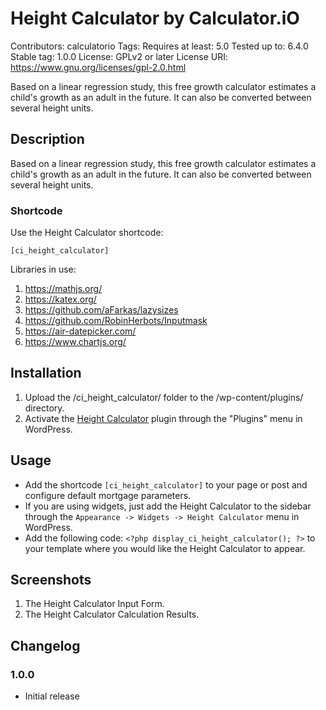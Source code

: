 # Height Calculator by Calculator.iO
Contributors: calculatorio
Tags: 
Requires at least: 5.0
Tested up to: 6.4.0
Stable tag: 1.0.0
License: GPLv2 or later
License URI: https://www.gnu.org/licenses/gpl-2.0.html

Based on a linear regression study, this free growth calculator estimates a child's growth as an adult in the future. It can also be converted between several height units.

## Description

Based on a linear regression study, this free growth calculator estimates a child's growth as an adult in the future. It can also be converted between several height units.

### Shortcode

Use the Height Calculator shortcode:

`[ci_height_calculator]`

Libraries in use:
1. https://mathjs.org/
2. https://katex.org/
3. https://github.com/aFarkas/lazysizes
4. https://github.com/RobinHerbots/Inputmask
5. https://air-datepicker.com/
6. https://www.chartjs.org/

## Installation

1. Upload the /ci_height_calculator/ folder to the /wp-content/plugins/ directory.
2. Activate the [Height Calculator](https://www.calculator.io/height-calculator/ "Height Calculator Homepage") plugin through the "Plugins" menu in WordPress.

## Usage
* Add the shortcode `[ci_height_calculator]` to your page or post and configure default mortgage parameters.
* If you are using widgets, just add the Height Calculator to the sidebar through the `Appearance -> Widgets -> Height Calculator` menu in WordPress.
* Add the following code: `<?php display_ci_height_calculator(); ?>` to your template where you would like the Height Calculator to appear.

## Screenshots
1. The Height Calculator Input Form.
2. The Height Calculator Calculation Results.

## Changelog

### 1.0.0
* Initial release
